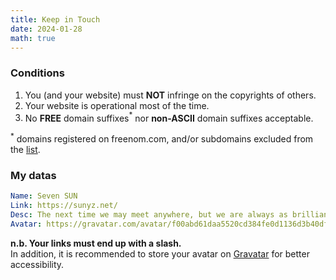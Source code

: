 ```yaml
---
title: Keep in Touch
date: 2024-01-28
math: true
---
```


### Conditions

1. You (and your website) must **NOT** infringe on the copyrights of others.
2. Your website is operational most of the time.
3. No **FREE** domain suffixes$^*$ nor **non-ASCII** domain suffixes acceptable.

$^*$ domains registered on freenom.com, and/or subdomains excluded from the [list](https://publicsuffix.org/list/public_suffix_list.dat).

### My datas

```yaml
Name: Seven SUN
Link: https://sunyz.net/
Desc: The next time we may meet anywhere, but we are always as brilliant as a sea of stars.
Avatar: https://gravatar.com/avatar/f00abd61daa5520cd384fe0d1136d3b40df021ac87089061fe99b4a3f74dc9a2/
```

**n.b. Your links must end up with a slash.**  
In addition, it is recommended to store your avatar on [Gravatar](https://gravatar.com) for better accessibility.

